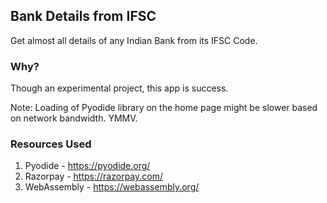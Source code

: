 ## Bank Details from IFSC
Get almost all details of any Indian Bank from its IFSC Code.

### Why?
Though an experimental project, this app is success.

Note: Loading of Pyodide library on the home page might
be slower based on network bandwidth. YMMV.


### Resources Used
1. Pyodide - https://pyodide.org/
2. Razorpay - https://razorpay.com/
3. WebAssembly - https://webassembly.org/

